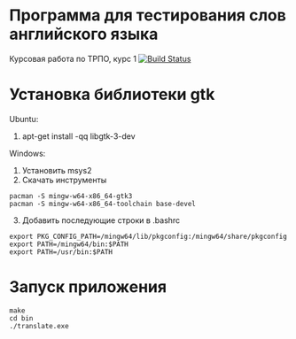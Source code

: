 # Программа для тестирования слов английского языка
Курсовая работа по ТРПО, курс 1
[![Build Status](https://travis-ci.com/GoldAndPurple/TranslateTest.svg?branch=master)](https://travis-ci.com/GoldAndPurple/TranslateTest)
# Установка библиотеки gtk
Ubuntu: 
1. apt-get install -qq libgtk-3-dev

Windows:
1. Установить msys2
2. Скачать инструменты
```
pacman -S mingw-w64-x86_64-gtk3 
pacman -S mingw-w64-x86_64-toolchain base-devel
```
3. Добавить последующие строки в .bashrc
```
export PKG_CONFIG_PATH=/mingw64/lib/pkgconfig:/mingw64/share/pkgconfig
export PATH=/mingw64/bin:$PATH
export PATH=/usr/bin:$PATH
```
# Запуск приложения
```
make
cd bin
./translate.exe
```
